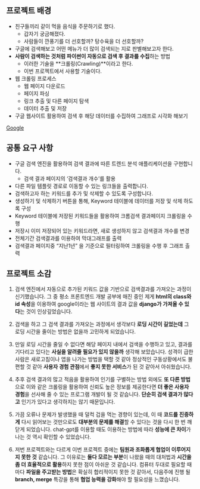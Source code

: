 ## 프로젝트 배경

- 친구들끼리 같이 먹을 음식을 주문하기로 했다.
    - 갑자기 궁금해졌다.
    - 사람들이 깐풍기를 더 선호할까? 탕수육을 더 선호할까?
- 구글에 검색해보고 어떤 메뉴가 더 많이 검색되는 지로 판별해보고자 한다.
- **사람이 검색하는 것처럼 파이썬이 자동으로 검색 후 결과를 수집**하는 방법
    - 이러한 기술을 **크롤링(Crawling)**이라고 한다.
    - 이번 프로젝트에서 사용할 기술이다.
- 웹 크롤링 프로세스
    - 웹 페이지 다운로드
    - 페이지 파싱
    - 링크 추출 및 다른 페이지 탐색
    - 데이터 추출 및 저장
- 구글 웹사이트 활용하여 검색 후 해당 데이터를 수집하여 그래프로 시각화 해보기

[Google](https://www.google.com/)

## 공통 요구 사항

- 구글 검색 엔진을 활용하여 검색 결과에 따른 트렌드 분석 애플리케이션을 구현합니다.
    - 검색 결과 페이지의 ‘검색결과 개수’를 활용
- 다른 파일 템플릿 경로로 이동할 수 있는 링크들을 출력합니다.
- 검색하고자 하는 키워드를 추가 및 삭제할 수 있도록 구성합니다.
- 생성하기 및 삭제하기 버튼을 통해, Keyword 테이블에 데이터를 저장 및 삭제 하도록 구성
- Keyword 테이블에 저장된 키워드들을 활용하여 크롬검색 결과페이지 크롤링을 수행
- 저장시 이미 저장되어 있는 키워드라면, 새로 생성하지 않고 검색결과 개수를 변경
- 전체기간 검색결과를 이용하여 막대그래프를 출력
- 검색결과 페이지중 “지난1년” 을 기준으로 필터링하여 크롤링을 수행 후 그래프 출력

## 프로젝트 소감

1. 검색 엔진에서 자동으로 추가된 키워드 값을 기반으로 검색결과를 가져오는 과정이 신기했습니다. 그 중 평소 프론트엔드 개발 공부에 매진 중인 제게 **html의 class와 id 속성**을 이용하여 google이라는 웹 사이트의 결과 값을 **django가 가져올 수 있다**는 것이 인상깊었습니다.
   
2. 검색을 하고 그 검색 결과를 가져오는 과정에서 생각보다 **로딩 시간이 길었는데** 그 로딩 시간을 줄이는 방법은 없을까 고민하게 되었습니다.
   
3. 만일 로딩 시간을 줄일 수 없다면 해당 페이지 내에서 검색을 수행하고 있고, 결과를 기다리고 있다는 **사실을 알려줄 필요가 있지 않을까** 생각해 보았습니다. 성격이 급한 사람은 새로고침이나 앱을 나가는 방법을 택할 것 같아 정상적인 구동상황에서도 불편할 것 같아 **사용자 경험 관점**에서 **좋지 못한 서비스**가 된 것 같아서 아쉬웠습니다.

4. 추후 검색 결과의 많고 적음을 활용하여 인기를 구별하는 방법 외에도 **또 다른 방법**으로 이와 같은 크롤링을 활용하여 신뢰도 높은 정보를 제공한다면 **더 좋은 사용자 경험**을 선사해 줄 수 있는 프로그램 개발이 될 것 같습니다. **단순히 검색 결과가 많다고** 인기가 있다고 생각하지는 않기 때문입니다.

5. 가끔 오류나 문제가 발생했을 때 덜컥 겁을 먹는 경향이 있는데, 이 때 **코드를 진중하게** 다시 읽어보는 것만으로도 **대부분의 문제를 해결**할 수 있다는 것을 다시 한 번 깨닫게 되었습니다. chat-gpt를 이용할 때도 이용하는 방법에 따라 **성능에 큰 차이**가 나는 것 역시 확인할 수 있었습니다.

6. 저번 프로젝트와는 다르게 이번 프로젝트 중에는 **팀원과 조화롭게 협업이 이루어지지 못한 것** 같습니다. 그 이유로는 **둘다 모르는 부분**이 나왔을 때의 대처법과 **시간을 좀 더 효율적으로 활용**하지 못한 점이 아쉬운 것 같습니다. 컴퓨터 두대로 필요할 때마다 **파일을 주고받는 방법**은 확실히 합리적이지 못한 것 같아서, 다음주에 진행 될 **branch, merge** 특강을 통해 **협업 능력을 강화**해야 할 필요성을 느꼈습니다.
